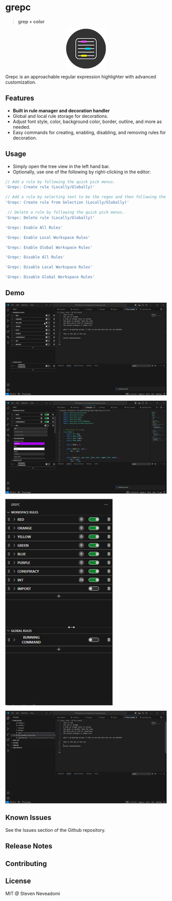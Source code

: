 # grepc

> **grep + color**

<p align="center">
    <img src="media/GREPC-grey-dark-circle-124.png" alt="Grepc Icon">
</p>

Grepc is an approachable regular expression highlighter with advanced customization.

## Features

- **Built in rule manager and decoration handler**
- Global and local rule storage for decorations.
- Adjust font style, color, background color, border, outline, and more as needed.
- Easy commands for creating, enabling, disabling, and removing rules for decoration.

## Usage

- Simply open the tree view in the left hand bar.
- Optionally, use one of the following by right-clicking in the editor:

```js
// Add a rule by following the quick pick menus.
'Grepc: Create rule (Locally/Globally)' 
```
```js
// Add a rule by selecting text to be the regex and then following the quick pick menus.
'Grepc: Create rule from Selection (Locally/Globally)' 
```
```js
 // Delete a rule by following the quick pick menus.
'Grepc: Delete rule (Locally/Globally)'
```
```js
'Grepc: Enable All Rules'
```
```js
'Grepc: Enable Local Workspace Rules'
```
```js
'Grepc: Enable Global Workspace Rules'
```
```js
'Grepc: Disable All Rules'
```
```js
'Grepc: Disable Local Workspace Rules'
```
```js
'Grepc: Disable Global Workspace Rules'
```

## Demo
![Example 4](media/Code_PSyTYpsF5e.gif)

![Example 2](media/Code_IlBi9doiz1.gif)

![Example 3](media/Code_PMvUMJj9x3.gif)

![Example 1](media/Code_hRfd4iIgh6.gif)

## Known Issues

See the Issues section of the Github repository.

## Release Notes

## Contributing

## License

MIT @ Steven Neveadomi
